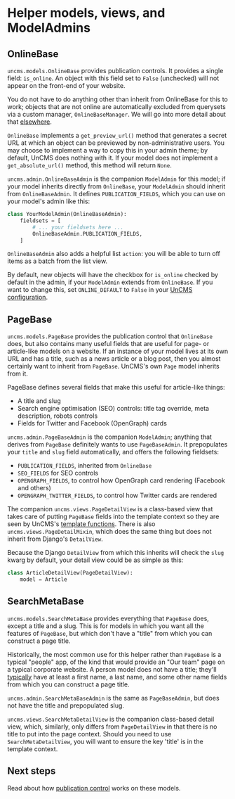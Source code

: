 # Helper models, views, and ModelAdmins

## OnlineBase

`uncms.models.OnlineBase` provides publication controls.
It provides a single field: `is_online`.
An object with this field set to `False` (unchecked) will not appear on the front-end of your website.

You do not have to do anything other than inherit from OnlineBase for this to work; objects that are not online are automatically excluded from querysets via a custom manager, `OnlineBaseManager`.
We will go into more detail about that [elsewhere](publication-control.md).

`OnlineBase` implements a `get_preview_url()` method that generates a secret URL at which an object can be previewed by non-administrative users.
You may choose to implement a way to copy this in your admin theme; by default, UnCMS does nothing with it.
If your model does not implement a `get_absolute_url()` method, this method will return `None`.

`uncms.admin.OnlineBaseAdmin` is the companion `ModelAdmin` for this model;
if your model inherits directly from `OnlineBase`, your `ModelAdmin` should inherit from `OnlineBaseAdmin`.
It defines `PUBLICATION_FIELDS`, which you can use on your model's admin like this:

```python
class YourModelAdmin(OnlineBaseAdmin):
    fieldsets = [
        # ... your fieldsets here ...
        OnlineBaseAdmin.PUBLICATION_FIELDS,
    ]
```

`OnlineBaseAdmin` also adds a helpful list `action`: you will be able to turn off items as a batch from the list view.

By default, new objects will have the checkbox for `is_online` checked by default in the admin, if your `ModelAdmin` extends from `OnlineBase`.
If you want to change this, set `ONLINE_DEFAULT` to `False` in your [UnCMS configuration](configuration.md).

## PageBase

`uncms.models.PageBase` provides the publication control that `OnlineBase` does, but also contains many useful fields that are useful for page- or article-like models on a website.
If an instance of your model lives at its own URL and has a title, such as a news article or a blog post, then you almost certainly want to inherit from `PageBase`.
UnCMS's own `Page` model inherits from it.

PageBase defines several fields that make this useful for article-like things:

* A title and slug
* Search engine optimisation (SEO) controls: title tag override, meta description, robots controls
* Fields for Twitter and Facebook (OpenGraph) cards

`uncms.admin.PageBaseAdmin` is the companion `ModelAdmin`; anything that derives from `PageBase` definitely wants to use `PageBaseAdmin`.
It prepopulates your `title` and `slug` field automatically, and offers the following fieldsets:

* `PUBLICATION_FIELDS`, inherited from `OnlineBase`
* `SEO_FIELDS` for SEO controls
* `OPENGRAPH_FIELDS`, to control how OpenGraph card rendering (Facebook and others)
* `OPENGRAPH_TWITTER_FIELDS`, to control how Twitter cards are rendered

The companion `uncms.views.PageDetailView` is a class-based view that takes care of putting `PageBase` fields into the template context so they are seen by UnCMS's [template functions](template-functions.md).
There is also `uncms.views.PageDetailMixin`, which does the same thing but does not inherit from Django's `DetailView`.

Because the Django `DetailView` from which this inherits will check the `slug` kwarg by default, your detail view could be as simple as this:

```python
class ArticleDetailView(PageDetailView):
    model = Article
```

## SearchMetaBase

`uncms.models.SearchMetaBase` provides everything that `PageBase` does, except a title and a slug.
This is for models in which you want all the features of `PageBase`, but which don't have a "title" from which you can construct a page title.

Historically, the most common use for this helper rather than `PageBase` is a typical "people" app, of the kind that would provide an "Our team" page on a typical corporate website.
A person model does not have a title; they'll [typically](https://www.kalzumeus.com/2010/06/17/falsehoods-programmers-believe-about-names/) have at least a first name, a last name, and some other name fields from which you can construct a page title.

`uncms.admin.SearchMetaBaseAdmin` is the same as `PageBaseAdmin`, but does not have the title and prepopulated slug.

`uncms.views.SearchMetaDetailView` is the companion class-based detail view, which, similarly, only differs from `PageDetailView` in that there is no title to put into the page context.
Should you need to use `SearchMetaDetailView`, you will want to ensure the key 'title' is in the template context.

## Next steps

Read about how [publication control](publication-control.md) works on these models.
